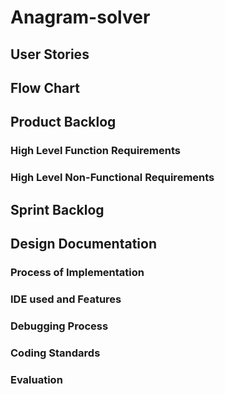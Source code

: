 # Anagram-solver

## User Stories

#### 
#### 
#### 
#### 
#### 
#### 
#### 

## Flow Chart

## Product Backlog

### High Level Function Requirements

### High Level Non-Functional Requirements

## Sprint Backlog

## Design Documentation

### Process of Implementation

### IDE used and Features

### Debugging Process

### Coding Standards

### Evaluation 
